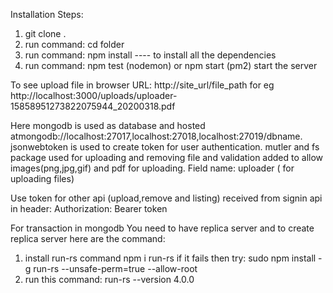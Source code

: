 Installation Steps:

1. git clone .
2. run command: cd folder
3. run command: npm install ---- to install all the dependencies
4. run command: npm test (nodemon) or npm start (pm2) start the server

To see upload file in browser URL: http://site_url/file_path for eg http://localhost:3000/uploads/uploader-15858951273822075944_20200318.pdf

Here mongodb is used as database and hosted atmongodb://localhost:27017,localhost:27018,localhost:27019/dbname.
jsonwebtoken is used to create token for user authentication.
mutler and fs package used for uploading and removing file and validation added to allow images(png,jpg,gif) and pdf for uploading.
Field name: uploader ( for uploading files)

Use token for other api (upload,remove and listing) received from signin api in header:
Authorization: Bearer token

For transaction in mongodb You need to have replica server and to create replica server here are the command:

1. install run-rs command npm i run-rs if it fails then try: sudo npm install -g run-rs --unsafe-perm=true --allow-root
2. run this command:  run-rs --version 4.0.0
